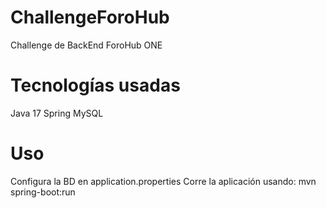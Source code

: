 # ChallengeForoHub
Challenge de BackEnd ForoHub ONE
# Tecnologías usadas
Java 17
Spring
MySQL
# Uso
Configura la BD en application.properties
Corre la aplicación usando: mvn spring-boot:run
